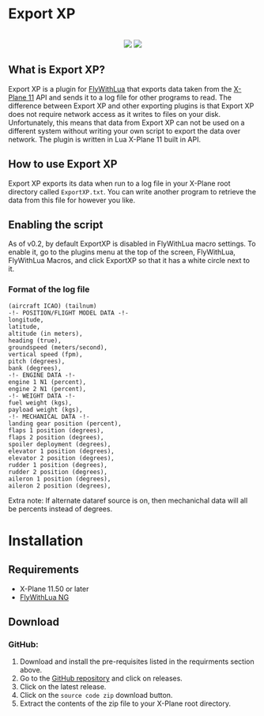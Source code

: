 # Export XP
<p align="center"> 
    <br>
    <img src="https://img.shields.io/badge/X--Plane-11.50%2B-blue"/> <img src="https://img.shields.io/badge/FlyWithLUA-2.7%2B-blue" /> <br>
</p>

## What is Export XP?

Export XP is a plugin for [FlyWithLua](https://github.com/X-Friese/FlyWithLua) that exports data taken from the [X-Plane 11](https://x-plane.com/) API and sends it to a log file for other programs to read. The difference between Export XP and other exporting plugins is that Export XP does not require network access as it writes to files on your disk. Unfortunately, this means that data from Export XP can not be used on a different system without writing your own script to export the data over network. The plugin is written in Lua X-Plane 11 built in API.

## How to use Export XP

Export XP exports its data when run to a log file in your X-Plane root directory called `ExportXP.txt`. You can write another program to retrieve the data from this file for however you like.

## Enabling the script

As of v0.2, by default ExportXP is disabled in FlyWithLua macro settings. To enable it, go to the plugins menu at the top of the screen, FlyWithLua, FlyWithLua Macros, and click ExportXP so that it has a white circle next to it.

### Format of the log file

```
(aircraft ICAO) (tailnum)
-!- POSITION/FLIGHT MODEL DATA -!-
longitude,
latitude,
altitude (in meters),
heading (true),
groundspeed (meters/second),
vertical speed (fpm),
pitch (degrees),
bank (degrees),
-!- ENGINE DATA -!-
engine 1 N1 (percent),
engine 2 N1 (percent),
-!- WEIGHT DATA -!-
fuel weight (kgs),
payload weight (kgs),
-!- MECHANICAL DATA -!-
landing gear position (percent),
flaps 1 position (degrees),
flaps 2 position (degrees),
spoiler deployment (degrees),
elevator 1 position (degrees),
elevator 2 position (degrees),
rudder 1 position (degrees),
rudder 2 position (degrees),
aileron 1 position (degrees),
aileron 2 position (degrees),
```
Extra note: If alternate dataref source is on, then mechanichal data will all be percents instead of degrees.

# Installation

## Requirements

- X-Plane 11.50 or later
- [FlyWithLua NG](https://github.com/X-Friese/FlyWithLua)

## Download

### GitHub:

1. Download and install the pre-requisites listed in the requirments section above.
2. Go to the [GitHub repository](https://github.com/AviationSFO/ExportXP) and click on releases.
3. Click on the latest release.
4. Click on the `source code zip` download button.
5. Extract the contents of the zip file to your X-Plane root directory.
